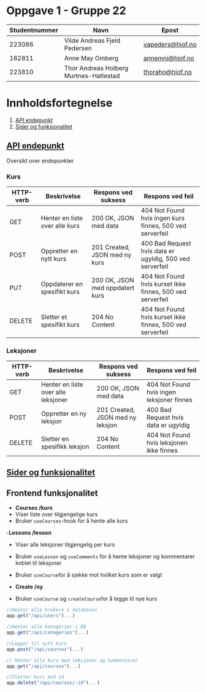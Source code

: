 # Oppgave 1 - Gruppe 22

| Studentnummer | Navn                                   | Epost            |
| ------------- | -------------------------------------- | ---------------- |
| 223086        | Vilde Andreas Fjeld Pedersen           | vapeders@hiof.no |
| 162811        | Anne May Omberg                        | annemni@hiof.no  |
| 223810        | Thor Andreas Holberg Murtnes-Hatlestad | thoraho@hiof.no  |

# Innholdsfortegnelse

1. [API endepunkt](#api-endepunkt)
2. [Sider og funksjonalitet](#sider-og-funksjonalitet)

## [API endepunkt](#api-endepunkt)

Oversikt over endepunkter

### Kurs

| HTTP-verb | Beskrivelse                    | Respons ved suksess             | Respons ved feil                                          |
| --------- | ------------------------------ | ------------------------------- | --------------------------------------------------------- |
| GET       | Henter en liste over alle kurs | 200 OK, JSON med data           | 404 Not Found hvis ingen kurs finnes, 500 ved serverfeil  |
| POST      | Oppretter en nytt kurs         | 201 Created, JSON med ny kurs   | 400 Bad Request hvis data er ugyldig, 500 ved serverfeil  |
| PUT       | Oppdaterer en spesifikt kurs   | 200 OK, JSON med oppdatert kurs | 404 Not Found hvis kurset ikke finnes, 500 ved serverfeil |
| DELETE    | Sletter et spesifikt kurs      | 204 No Content                  | 404 Not Found hvis kurset ikke finnes, 500 ved serverfeil |

### Leksjoner

| HTTP-verb | Beskrivelse                         | Respons ved suksess              | Respons ved feil                          |
| --------- | ----------------------------------- | -------------------------------- | ----------------------------------------- |
| GET       | Henter en liste over alle leksjoner | 200 OK, JSON med data            | 404 Not Found hvis ingen leksjoner finnes |
| POST      | Oppretter en ny leksjon             | 201 Created, JSON med ny leksjon | 400 Bad Request hvis data er ugyldig      |
| DELETE    | Sletter en spesifikk leksjon        | 204 No Content                   | 404 Not Found hvis leksjonen ikke finnes  |

## [Sider og funksjonalitet](#sider-og-funksjonalitet)

## Frontend funksjonalitet

- **Courses /kurs**
- Viser liste over tilgjengelige kurs
- Bruker `useCourses`-hook for å hente alle kurs

-**Lessons /lesson**

- Viser alle leksjoner tilgjengelig per kurs
- Bruker `useLesson` og `useComments` for å hente leksjoner og kommentarer koblet til leksjoner
- Bruker `useCourse`for å sjekke mot hvilket kurs som er valgt

- **Create /ny**
- Bruker `useCourse` og `createCourse`for å legge til nye kurs

```javascript
//Henter alle brukere i databasen
app.get("/api/users"(...)

//Henter alle kategorier i DB
app.get("/api/categories"(...)

//Legger til nytt kurs
app.post("/api/courses"(...)

// Henter alle kurs med leksjoner og kommentarer
app.get("/api/courses"(...)

//Sletter kurs med id
app.delete("/api/courses/:id"(...)

```
